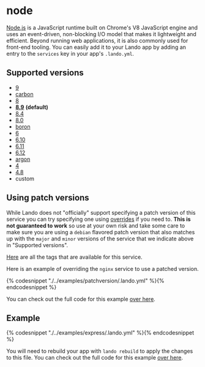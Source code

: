node
====

[Node.js](https://nodejs.org/en/) is a JavaScript runtime built on Chrome's V8 JavaScript engine and uses an event-driven, non-blocking I/O model that makes it lightweight and efficient. Beyond running web applications, it is also commonly used for front-end tooling. You can easily add it to your Lando app by adding an entry to the `services` key in your app's `.lando.yml`.

Supported versions
------------------

*   [9](https://hub.docker.com/r/_/node/)
*   [carbon](https://hub.docker.com/r/_/node/)
*   [8](https://hub.docker.com/r/_/node/)
*   **[8.9](https://hub.docker.com/r/_/node/)** **(default)**
*   [8.4](https://hub.docker.com/r/_/node/)
*   [8.0](https://hub.docker.com/r/_/node/)
*   [boron](https://hub.docker.com/r/_/node/)
*   [6](https://hub.docker.com/r/_/node/)
*   [6.10](https://hub.docker.com/r/_/node/)
*   [6.11](https://hub.docker.com/r/_/node/)
*   [6.12](https://hub.docker.com/r/_/node/)
*   [argon](https://hub.docker.com/r/_/node/)
*   [4](https://hub.docker.com/r/_/node/)
*   [4.8](https://hub.docker.com/r/_/node/)
*   custom

Using patch versions
--------------------

While Lando does not "officially" support specifying a patch version of this service you can try specifying one using [overrides](https://docs.devwithlando.io/config/advanced.html#overriding-with-docker-compose) if you need to. **This is not guaranteed to work** so use at your own risk and take some care to make sure you are using a `debian` flavored patch version that also matches up with the `major` and `minor` versions of the service that we indicate above in "Supported versions".

[Here](https://hub.docker.com/r/library/node/tags/) are all the tags that are available for this service.

Here is an example of overriding the `nginx` service to use a patched version.

{% codesnippet "./../examples/patchversion/.lando.yml" %}{% endcodesnippet %}

You can check out the full code for this example [over here](https://github.com/lando/lando/tree/master/examples/patchversion).

Example
-------

{% codesnippet "./../examples/express/.lando.yml" %}{% endcodesnippet %}

You will need to rebuild your app with `lando rebuild` to apply the changes to this file. You can check out the full code for this example [over here](https://github.com/lando/lando/tree/master/examples/express).
